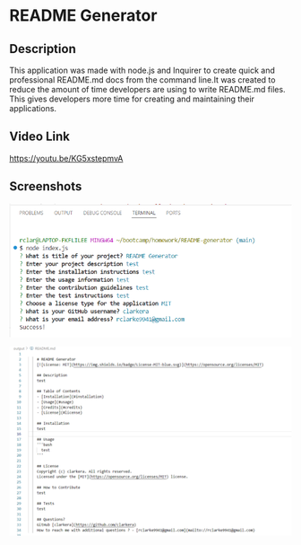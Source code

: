 # README Generator

## Description
This application was made with node.js and Inquirer to create quick and professional README.md docs from the command line.It was created to reduce the amount of time developers are using to write README.md files. This gives developers more time for creating and maintaining their applications. 

## Video Link 
https://youtu.be/KG5xstepmvA 

## Screenshots

![alt text](image.png)

![alt text](image-1.png)